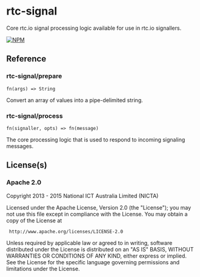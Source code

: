 # rtc-signal

Core rtc.io signal processing logic available for use in rtc.io signallers.


[![NPM](https://nodei.co/npm/rtc-signal.png)](https://nodei.co/npm/rtc-signal/)



## Reference

### rtc-signal/prepare

```
fn(args) => String
```

Convert an array of values into a pipe-delimited string.

### rtc-signal/process

```
fn(signaller, opts) => fn(message)
```

The core processing logic that is used to respond to incoming signaling
messages.

## License(s)

### Apache 2.0

Copyright 2013 - 2015 National ICT Australia Limited (NICTA)

   Licensed under the Apache License, Version 2.0 (the "License");
   you may not use this file except in compliance with the License.
   You may obtain a copy of the License at

     http://www.apache.org/licenses/LICENSE-2.0

   Unless required by applicable law or agreed to in writing, software
   distributed under the License is distributed on an "AS IS" BASIS,
   WITHOUT WARRANTIES OR CONDITIONS OF ANY KIND, either express or implied.
   See the License for the specific language governing permissions and
   limitations under the License.
